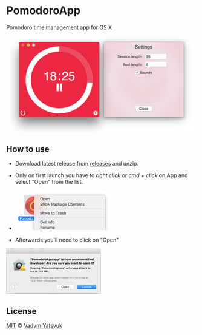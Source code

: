 # PomodoroApp
Pomodoro time management app for OS X

![](https://raw.githubusercontent.com/VadimDez/pomodoro-app/master/screenshots/main%2Bsettings.png)

## How to use

* Download latest release from [releases](https://github.com/VadimDez/pomodoro-app/releases) and unzip.
* Only on first launch you have to *right click* or *cmd + click* on App and select "Open" from the list.

* <img src="https://github.com/VadimDez/pomodoro-app/blob/master/screenshots/open1.png" width="250">

* Afterwards you'll need to click on "Open"

<img src="https://github.com/VadimDez/pomodoro-app/blob/master/screenshots/open2.png" width="250">

## License

[MIT](https://tldrlegal.com/license/mit-license) © [Vadym Yatsyuk](https://github.com/vadimdez)
